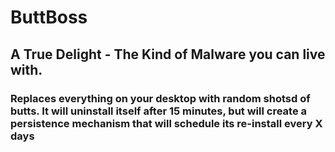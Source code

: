# ButtBoss
## A True Delight - The Kind of Malware you can live with. 



### Replaces everything on your desktop with random shotsd of butts. It will uninstall itself after 15 minutes, but will create a persistence mechanism that will schedule its re-install every X days 
